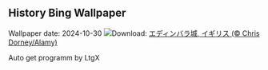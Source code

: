 ## History Bing Wallpaper
Wallpaper date: 2024-10-30
![](https://www.bing.com/th?id=OHR.HauntedEdinburgh_JA-JP6454143527_UHD.jpg&w=1000)Download: [エディンバラ城, イギリス (© Chris Dorney/Alamy)](https://www.bing.com/th?id=OHR.HauntedEdinburgh_JA-JP6454143527_UHD.jpg)

Auto get programm by LtgX
